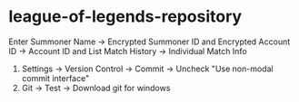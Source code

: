 # league-of-legends-repository

Enter Summoner Name -> Encrypted Summoner ID and Encrypted Account ID -> Account ID and List Match History -> Individual Match Info 

1) Settings -> Version Control -> Commit -> Uncheck "Use non-modal commit interface"
2) Git -> Test -> Download git for windows